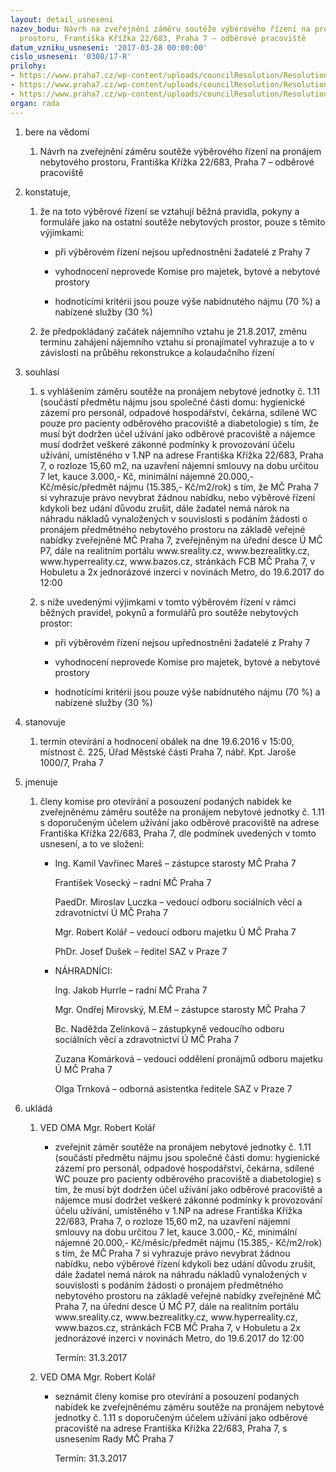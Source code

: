 ```yaml
---
layout: detail_usneseni
nazev_bodu: Návrh na zveřejnění záměru soutěže výběrového řízení na pronájem nebytového
  prostoru, Františka Křížka 22/683, Praha 7 – odběrové pracoviště
datum_vzniku_usneseni: '2017-03-28 00:00:00'
cislo_usneseni: '0308/17-R'
prilohy:
- https://www.praha7.cz/wp-content/uploads/councilResolution/Resolutions/28583/export/01_683odberove_pracoviste~185200.docx
- https://www.praha7.cz/wp-content/uploads/councilResolution/Resolutions/28583/export/02_683odberove_pracoviste~185199.pdf
- https://www.praha7.cz/wp-content/uploads/councilResolution/Resolutions/28583/export/export~296383.pdf
organ: rada
---
```

<ol id="urzList" class="urzList_view"><li id="" class="urzClass1"><span name="1">bere na vědomí</span><ol class="urzOlClass"><li style="text-align: left;" id="" class="urzClass2"><span><p>Návrh na zveřejnění záměru soutěže výběrového řízení na pronájem nebytového prostoru, Františka Křížka 22/683, Praha 7 – odběrové pracoviště</p></span></li></ol></li><li id="" class="urzClass1"><span name="50">konstatuje,</span><ol class="urzOlClass"><li style="text-align: left;" id="" class="urzClass2"><span><p>že na toto výběrové řízení se vztahují běžná pravidla, pokyny a formuláře jako na ostatní soutěže nebytových prostor, pouze s těmito výjimkami:</p></span><ul class="urzUlClass"><li style="text-align: left;" id="" class="urzClass3"><span><p>při výběrovém řízení nejsou upřednostněni žadatelé z Prahy 7</p></span></li><li style="text-align: left;" id="" class="urzClass3"><span><p>vyhodnocení neprovede Komise pro majetek, bytové a nebytové prostory</p></span></li><li style="text-align: left;" id="" class="urzClass3"><span><p>hodnotícími kritérii jsou pouze výše nabídnutého nájmu (70 %) a nabízené služby (30 %)</p></span></li></ul></li><li style="text-align: left;" id="" class="urzClass2"><span><p>že předpokládaný začátek nájemního vztahu je 21.8.2017, změnu termínu zahájení nájemního vztahu si pronajímatel vyhrazuje a to v závislosti na průběhu rekonstrukce a kolaudačního řízení<br></p></span></li></ol></li><li id="" class="urzClass1"><span name="26">souhlasí</span><ol class="urzOlClass"><li style="text-align: left;" id="" class="urzClass2"><span><p>s vyhlášením záměru soutěže na pronájem nebytové jednotky č. 1.11 (součástí předmětu nájmu jsou společné části domu: hygienické zázemí pro personál, odpadové hospodářství, čekárna, sdílené WC pouze pro pacienty odběrového pracoviště a diabetologie) s tím, že musí být dodržen účel užívání jako odběrové pracoviště a nájemce musí dodržet veškeré zákonné podmínky k provozování účelu užívání, umístěného v 1.NP na adrese Františka Křížka 22/683, Praha 7, o rozloze 15,60 m2, na uzavření nájemní smlouvy na dobu určitou 7 let, kauce 3.000,- Kč, minimální nájemné 20.000,- Kč/měsíc/předmět nájmu (15.385,- Kč/m2/rok) s tím, že MČ Praha 7 si vyhrazuje právo nevybrat žádnou nabídku, nebo výběrové řízení kdykoli bez udání důvodu zrušit, dále žadatel nemá nárok na náhradu nákladů vynaložených v souvislosti s podáním žádosti o pronájem předmětného nebytového prostoru na základě veřejné nabídky zveřejněné MČ Praha 7, zveřejněným na úřední desce Ú MČ P7, dále na realitním portálu www.sreality.cz, www.bezrealitky.cz, www.hyperreality.cz, www.bazos.cz, stránkách FCB MČ Praha 7, v Hobuletu a 2x jednorázové inzerci v novinách Metro, do 19.6.2017 do 12:00</p></span></li><li style="text-align: left;" id="" class="urzClass2"><span><p>s níže uvedenými výjimkami v tomto výběrovém řízení v rámci běžných pravidel, pokynů a formulářů pro soutěže nebytových prostor:</p></span><ul class="urzUlClass"><li style="text-align: left;" id="" class="urzClass3"><span><p>při výběrovém řízení nejsou upřednostněni žadatelé z Prahy 7</p></span></li><li style="text-align: left;" id="" class="urzClass3"><span><p>vyhodnocení neprovede Komise pro majetek, bytové a nebytové prostory</p></span></li><li style="text-align: left;" id="" class="urzClass3"><span><p>hodnotícími kritérii jsou pouze výše nabídnutého nájmu (70 %) a nabízené služby (30 %)</p></span></li></ul></li></ol></li><li id="" class="urzClass1"><span name="77">stanovuje</span><ol class="urzOlClass"><li style="text-align: left;" id="" class="urzClass2"><span><p>termín otevírání a hodnocení obálek na dne 19.6.2016 v 15:00, místnost č. 225, Úřad Městské části Praha 7, nábř. Kpt. Jaroše 1000/7, Praha 7</p></span></li></ol></li><li id="" class="urzClass1"><span name="5">jmenuje</span><ol class="urzOlClass"><li style="text-align: left;" id="" class="urzClass2"><span><p>členy komise pro otevírání a posouzení podaných nabídek ke zveřejněnému záměru soutěže na pronájem nebytové jednotky č. 1.11 s doporučeným účelem užívání jako odběrové pracoviště na adrese Františka Křížka 22/683, Praha 7, dle podmínek uvedených v tomto usnesení, a to ve složení:</p></span><ul class="urzUlClass"><li style="text-align: left;" id="" class="urzClass3"><span><p>Ing. Kamil Vavřinec Mareš – zástupce starosty MČ Praha 7</p><p>František Vosecký – radní MČ Praha 7</p><p>PaedDr. Miroslav Luczka – vedoucí odboru sociálních věcí a zdravotnictví Ú MČ Praha 7</p><p>Mgr. Robert Kolář – vedoucí odboru majetku Ú MČ Praha 7</p><p>PhDr. Josef Dušek – ředitel SAZ v Praze 7<br></p></span></li><li style="text-align: left;" id="" class="urzClass3"><span><p>NÁHRADNÍCI:</p><p>Ing. Jakob Hurrle – radní MČ Praha 7</p><p>Mgr. Ondřej Mirovský, M.EM – zástupce starosty MČ Praha 7</p><p>Bc. Naděžda Zelinková – zástupkyně vedoucího odboru sociálních věcí a zdravotnictví Ú MČ Praha 7</p><p>Zuzana Komárková – vedoucí oddělení pronájmů odboru majetku Ú MČ Praha 7</p><p>Olga Trnková – odborná asistentka ředitele SAZ v Praze 7</p></span></li></ul></li></ol></li><li class="urzClass1" id="urzUkoly"><span name="1">ukládá</span><ol class="urzOlClass"><li class="urzClass2"><span><p>VED OMA Mgr. Robert Kolář</p></span><ul class="urzUlClass"><li class="urzClass3"><span><p>zveřejnit záměr soutěže na pronájem nebytové jednotky č. 1.11 (součástí předmětu nájmu jsou společné části domu: hygienické zázemí pro personál, odpadové hospodářství, čekárna, sdílené WC pouze pro pacienty odběrového pracoviště a diabetologie) s tím, že musí být dodržen účel užívání jako odběrové pracoviště a nájemce musí dodržet veškeré zákonné podmínky k provozování účelu užívání, umístěného v 1.NP na adrese Františka Křížka 22/683, Praha 7, o rozloze 15,60 m2, na uzavření nájemní smlouvy na dobu určitou 7 let, kauce 3.000,- Kč, minimální nájemné 20.000,- Kč/měsíc/předmět nájmu (15.385,- Kč/m2/rok) s tím, že MČ Praha 7 si vyhrazuje právo nevybrat žádnou nabídku, nebo výběrové řízení kdykoli bez udání důvodu zrušit, dále žadatel nemá nárok na náhradu nákladů vynaložených v souvislosti s podáním žádosti o pronájem předmětného nebytového prostoru na základě veřejné nabídky zveřejněné MČ Praha 7, na úřední desce Ú MČ P7, dále na realitním portálu www.sreality.cz, www.bezrealitky.cz, www.hyperreality.cz, www.bazos.cz, stránkách FCB MČ Praha 7, v Hobuletu a 2x jednorázové inzerci v novinách Metro, do 19.6.2017 do 12:00</p></span><span class="urzUkolTermin">  Termín:&nbsp;31.3.2017</span></li></ul></li><li class="urzClass2"><span><p>VED OMA Mgr. Robert Kolář</p></span><ul class="urzUlClass"><li class="urzClass3"><span><p>seznámit členy komise pro otevírání a posouzení podaných nabídek ke zveřejněnému záměru soutěže na pronájem nebytové jednotky č. 1.11 s doporučeným účelem užívání jako odběrové pracoviště na adrese Františka Křížka 22/683, Praha 7, s usnesením Rady MČ Praha 7</p></span><span class="urzUkolTermin">  Termín:&nbsp;31.3.2017</span></li></ul></li></ol></li></ol>